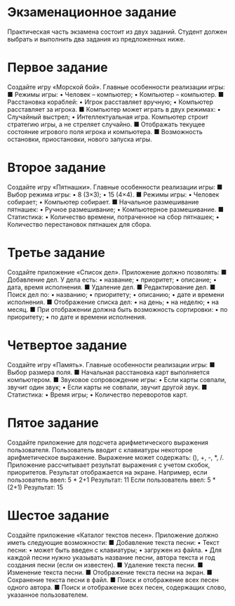 
# Экзаменационное задание

Практическая часть экзамена состоит из двух заданий.
Студент должен выбрать и выполнить два задания из предложенных ниже.

# Первое задание
Создайте игру «Морской бой».
Главные особенности реализации игры:
  ■ Режимы игры:
    • Человек – компьютер;
    • Компьютер – компьютер.
  ■ Расстановка кораблей:
    • Игрок расставляет вручную;
    • Компьютер расставляет за игрока.
  ■ Компьютер может играть в двух режимах:
    • Случайный выстрел;
    • Интеллектуальная игра. Компьютер строит стратегию игры, а не стреляет случайно.
  ■ Отображать текущее состояние игрового поля игрока и компьютера.
  ■ Возможность остановки, приостановки, нового запуска игры.
  
# Второе задание
Создайте игру «Пятнашки».
Главные особенности реализации игры:
  ■ Выбор режима игры:
    • 8 (3×3);
    • 15 (4×4).
  ■ Режимы игры:
    • Человек собирает;
    • Компьютер собирает.
  ■ Начальное размешивание пятнашек:
    • Ручное размешивание;
    • Компьютерное размешивание.
  ■ Статистика:
    • Количество времени, потраченное на сбор пятнашек;
    • Количество перестановок пятнашек для сбора.
    
# Третье задание
Создайте приложение «Список дел».
Приложение должно позволять:
  ■ Добавление дел. У дела есть:
    • название;
    • приоритет;
    • описание;
    • дата, время исполнения.
  ■ Удаление дел.
  ■ Редактирование дел.
  ■ Поиск дел по:
    • названию;
    • приоритету;
    • описанию;
    • дате и времени исполнения.
  ■ Отображение списка дел:
    • на день;
    • на неделю;
    • на месяц.
  ■ При отображении должна быть возможность сортировки:
    • по приоритету;
    • по дате и времени исполнения.

# Четвертое задание
Создайте игру «Память».
Главные особенности реализации игры:
  ■ Выбор размера поля.
  ■ Начальная расстановка карт выполняется компьютером.
  ■ Звуковое сопровождение игры:
    • Если карты совпали, звучит один звук;
    • Если карты не совпали, звучит другой звук.
  ■ Статистика:
    • Время игры;
    • Количество переворотов карт.
    
# Пятое задание
Создайте приложение для подсчета арифметического выражения пользователя.
Пользователь вводит с клавиатуры некоторое арифметическое выражение.
Выражение может содержать: (), +, -, *, /.
Приложение рассчитывает результат выражения с учетом скобок, приоритетов.
Результат отображается на экране.
Например, если пользователь ввел:
    5 * 2+1
    Результат: 11
Если пользователь ввел:
    5 * (2+1)
    Результат: 15
    
# Шестое задание
Создайте приложение «Каталог текстов песен».
Приложение должно иметь следующие возможности:
  ■ Добавление текста песни:
    • Текст песни:
    • может быть введен с клавиатуры;
    • загружен из файла.
    • Для каждой песни нужно указывать название песни, автора текста и год создания песни (если он известен).
  ■ Удаление текста песни.
  ■ Изменение текста песни.
  ■ Отображение текста песни на экран.
  ■ Сохранение текста песни в файл.
  ■ Поиск и отображение всех песен одного автора.
  ■ Поиск и отображение всех песен, содержащих слово, указанное пользователем.
